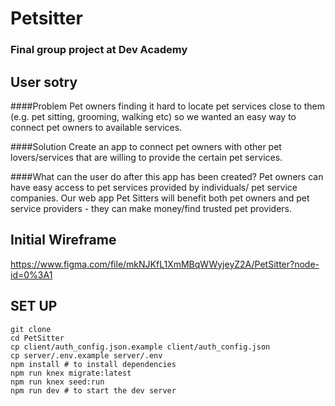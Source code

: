 # Petsitter

### Final group project at Dev Academy

## User sotry 
####Problem
Pet owners finding it hard to locate pet services close to them (e.g. pet sitting, grooming, walking etc) so we wanted an easy way to connect pet owners to available services.

####Solution
 Create an app to connect pet owners with other pet lovers/services that are willing to provide the certain pet services.

####What can the user do after this app has been created?
Pet owners can have easy access to pet services provided by individuals/ pet service companies. Our web app Pet Sitters will benefit both pet owners and pet service providers - they can make money/find trusted pet providers.


## Initial Wireframe
https://www.figma.com/file/mkNJKfL1XmMBqWWyjeyZ2A/PetSitter?node-id=0%3A1

## SET UP

```shell
git clone
cd PetSitter
cp client/auth_config.json.example client/auth_config.json
cp server/.env.example server/.env
npm install # to install dependencies
npm run knex migrate:latest
npm run knex seed:run
npm run dev # to start the dev server
```


